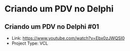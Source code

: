 # Criando um PDV no Delphi

## Criando um PDV no Delphi #01
- Link: https://www.youtube.com/watch?v=Ebx0zJWQSI0
- Project Type: VCL
